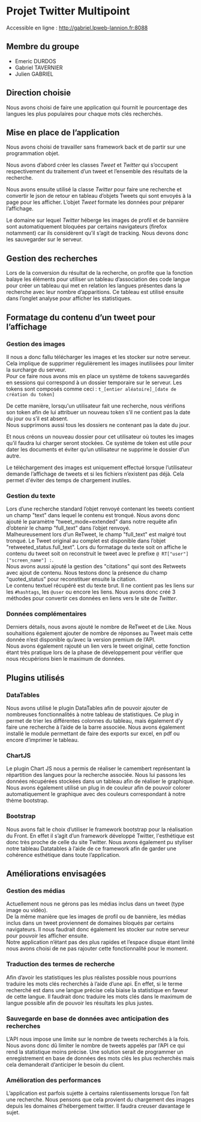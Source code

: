 # Projet Twitter Multipoint
Accessible en ligne : http://gabriel.lpweb-lannion.fr:8088

## Membre du groupe
- Emeric DURDOS
- Gabriel TAVERNIER
- Julien GABRIEL

## Direction choisie
Nous avons choisi de faire une application qui fournit le pourcentage des langues les plus populaires pour chaque mots clés recherchés.

## Mise en place de l’application
Nous avons choisi de travailler sans framework back et de partir sur une programmation objet.

Nous avons d’abord créer les classes _Tweet_ et _Twitter_ qui s’occupent respectivement du traitement d’un tweet et l’ensemble des résultats de la recherche.

Nous avons ensuite utilisé la classe _Twitter_ pour faire une recherche et convertir le json de retour en tableau d’objets Tweets qui sont envoyés à la page pour les afficher.
L’objet _Tweet_ formate les données pour préparer l’affichage.

Le domaine sur lequel _Twitter_ héberge les images de profil et de bannière sont automatiquement bloquées par certains navigateurs (firefox notamment) car ils considèrent qu’il s’agit de tracking. Nous devons donc les sauvegarder sur le serveur.

## Gestion des recherches
Lors de la conversion du résultat de la recherche, on profite que la fonction balaye les éléments pour utiliser un tableau d’association des code langue pour créer un tableau qui met en relation les langues présentes dans la recherche avec leur nombre d’apparitions. Ce tableau est utilisé ensuite dans l’onglet analyse pour afficher les statistiques.

## Formatage du contenu d’un tweet pour l’affichage
### Gestion des images
Il nous a donc fallu télécharger les images et les stocker sur notre serveur. Cela implique de supprimer régulièrement les images inutilisées pour limiter la surcharge du serveur.  
Pour ce faire nous avons mis en place un système de tokens sauvegardés en sessions qui correspond à un dossier temporaire sur le serveur.
Les tokens sont composés comme ceci : `t_[entier aléatoire]_[date de création du token]`

De cette manière, lorsqu'un utilisateur fait une recherche, nous vérifions son token afin de lui attribuer un nouveau token s’il ne contient pas la date du jour ou s’il est absent.  
Nous supprimons aussi tous les dossiers ne contenant pas la date du jour.

Et nous créons un nouveau dossier pour cet utilisateur où toutes les images qu’il faudra lui charger seront stockées. Ce système de token est utile pour dater les documents et éviter qu’un utilisateur ne supprime le dossier d’un autre.

Le téléchargement des images est uniquement effectué lorsque l’utilisateur demande l’affichage de tweets et si les fichiers n’existent pas déjà. Cela permet d'éviter des temps de chargement inutiles.

### Gestion du texte
Lors d’une recherche standard l’objet renvoyé contenant les tweets contient un champ "text" dans lequel le contenu est tronqué. Nous avons donc ajouté le paramètre "tweet_mode=extended" dans notre requête afin d’obtenir le champ "full_text" dans l’objet renvoyé.  
Malheureusement lors d’un ReTweet, le champ "full_text" est malgré tout tronqué. Le Tweet original au complet est disponible dans l’objet "retweeted_status.full_text". Lors du formatage du texte soit on affiche le contenu du tweet soit on reconstruit le tweet avec le prefixe `@ RT["user"]["screen_name"] :`.  
Nous avons aussi ajouté la gestion des "citations" qui sont des Retweets avec ajout de contenu. Nous testons donc la présence du champ "quoted_status" pour reconstituer ensuite la citation.  
Le contenu textuel récupéré est du texte brut. Il ne contient pas les liens sur les `#hashtags`, les `@user` ou encore les liens. Nous avons donc créé 3 méthodes pour convertir ces données en liens vers le site de _Twitter_.

### Données complémentaires
Derniers détails, nous avons ajouté le nombre de ReTweet et de Like. Nous souhaitions également ajouter de nombre de réponses au Tweet mais cette donnée n’est disponible qu’avec la version premium de l’API.  
Nous avons également rajouté un lien vers le tweet original, cette fonction étant très pratique lors de la phase de développement pour vérifier que nous récupérions bien le maximum de données.

## Plugins utilisés
### DataTables
Nous avons utilisé le plugin DataTables afin de pouvoir ajouter de nombreuses fonctionnalités à notre tableau de statistiques. Ce plug in permet de trier les différentes colonnes du tableau, mais également d’y faire une recherche à l’aide de la barre associée. Nous avons également installé le module permettant de faire des exports sur excel, en pdf ou encore d’imprimer le tableau. 

### ChartJS
Le plugin Chart JS nous a permis de réaliser le camembert représentant la répartition des langues pour la recherche associée. Nous lui passons les données récupérées stockées dans un tableau afin de réaliser le graphique. Nous avons également utilisé un plug in de couleur afin de pouvoir colorer automatiquement le graphique avec des couleurs correspondant à notre thème bootstrap.

### Bootstrap
Nous avons fait le choix d’utiliser le framework bootstrap pour la réalisation du Front. En effet il s’agit d’un framework développé Twitter, l'esthétique est donc très proche de celle du site Twitter. Nous avons également pu styliser notre tableau Datatables à l’aide de ce framework afin de garder une cohérence esthétique dans toute l’application.

## Améliorations envisagées
### Gestion des médias
Actuellement nous ne gérons pas les médias inclus dans un tweet (type image ou vidéo).  
De la même manière que les images de profil ou de bannière, les médias inclus dans un tweet proviennent de domaines bloqués par certains navigateurs. Il nous faudrait donc également les stocker sur notre serveur pour pouvoir les afficher ensuite.  
Notre application n’étant pas des plus rapides et l’espace disque étant limité nous avons choisi de ne pas rajouter cette fonctionnalité pour le moment. 

### Traduction des termes de recherche
Afin d’avoir les statistiques les plus réalistes possible nous pourrions traduire les mots clés recherchés à l’aide d’une api. En effet, si le terme recherché est dans une langue précise cela biaise la statistique en faveur de cette langue. Il faudrait donc traduire les mots clés dans le maximum de langue possible afin de pouvoir les résultats les plus justes.

### Sauvegarde en base de données avec anticipation des recherches
L’API nous impose une limite sur le nombre de tweets recherchés à la fois. Nous avons donc dû limiter le nombre de tweets appelés par l’API ce qui rend la statistique moins précise. Une solution serait de programmer un enregistrement en base de données des mots clés les plus recherchés mais cela demanderait d’anticiper le besoin du client.

### Amélioration des performances
L’application est parfois sujette à certains ralentissements lorsque l’on fait une recherche. Nous pensons que cela provient du chargement des images depuis les domaines d'hébergement twitter. Il faudra creuser davantage le sujet.








